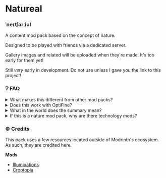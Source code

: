 # Natureal
### ˈneɪʧərːiul

A content mod pack based on the concept of nature.

Designed to be played with friends via a dedicated server.

Gallery images and related will be uploaded when they're made. It's too early for them yet!

Still *very* early in development. Do not use unless I gave you the link to this project! 

### ❔ FAQ
<details>
<summary>
What makes this different from other mod packs?
</summary>

TODO
</details>

<details>
<summary>
Does this work with OptiFine?
</summary>

No. Nor is this fully* compatible with OptiFine resource packs. Natureal modpack uses Sodium, Iris, etc.

\* Natureal includes a few mods that add resource pack features from OptiFine, but Natureal itself doesn't aim to be fully OptiFine-compatible.
</details>

<details>
<summary>
What in the world does the summary mean?
</summary>

It's a quote from Thom Yorke's *[Analyze](https://youtu.be/MnMUdko6ljs?t=105)*, a song on an album regarding human issues. I felt it was fitting for a mod pack focused on nature!
</details>

<details>
<summary>
If this is a nature mod pack, why are there technology mods?
</summary>

Unfortunately, many of the nature-based replacements for tech mods aren't up to my standards. For example, chest-based storage systems don't have what makes AE2 great in my opinion; crafting patterns. As such, I decided to include a couple of technology mods to fill that gap. The pack's primary focus is still nature, though.

As for the Dr. Who related mods, they were added by request of the mod pack's testers. Why not?
</details>

### ©️ Credits
This pack uses a few resources located outside of Modrinth's ecosystem. As such, they are credited here.

**Mods**  
- [Illuminations](https://github.com/ladysnake/illuminations)
- [Croptopia](https://github.com/ExcessiveAmountsOfZombies/Croptopia)

